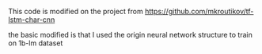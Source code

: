 This code is modified on the project from https://github.com/mkroutikov/tf-lstm-char-cnn

the basic modified is that I used the origin neural network structure to train on 1b-lm dataset

